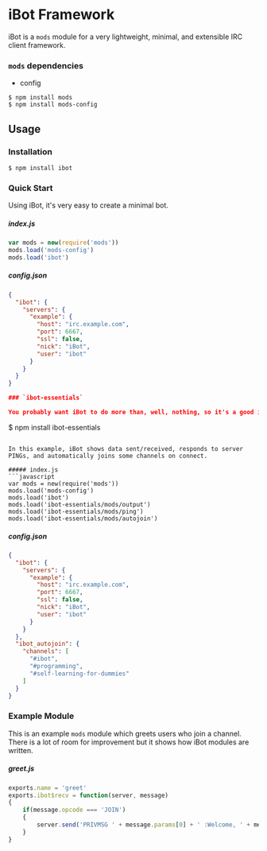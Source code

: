 # iBot Framework

iBot is a `mods` module for a very lightweight, minimal, and extensible IRC client framework.

### `mods` dependencies

* config

```
$ npm install mods
$ npm install mods-config
```

## Usage

### Installation

```
$ npm install ibot
```

### Quick Start

Using iBot, it's very easy to create a minimal bot.

##### index.js
```javascript
var mods = new(require('mods'))
mods.load('mods-config')
mods.load('ibot')
```

##### config.json
```json
{
  "ibot": {
    "servers": {
      "example": {
        "host": "irc.example.com",
        "port": 6667,
        "ssl": false,
        "nick": "iBot",
        "user": "ibot"
      }
    }
  }
}

### `ibot-essentials`

You probably want iBot to do more than, well, nothing, so it's a good idea to install `ibot-essentials`.

```
$ npm install ibot-essentials
```

In this example, iBot shows data sent/received, responds to server PINGs, and automatically joins some channels on connect.

##### index.js
```javascript
var mods = new(require('mods'))
mods.load('mods-config')
mods.load('ibot')
mods.load('ibot-essentials/mods/output')
mods.load('ibot-essentials/mods/ping')
mods.load('ibot-essentials/mods/autojoin')
```

##### config.json
```json
{
  "ibot": {
    "servers": {
      "example": {
        "host": "irc.example.com",
        "port": 6667,
        "ssl": false,
        "nick": "iBot",
        "user": "ibot"
      }
    }
  },
  "ibot_autojoin": {
    "channels": [
      "#ibot",
      "#programming",
      "#self-learning-for-dummies"
    ]
  }
}
```

### Example Module

This is an example `mods` module which greets users who join a channel. There is a lot of room for improvement but it shows how iBot modules are written.

##### greet.js
```javascript
exports.name = 'greet'
exports.ibot$recv = function(server, message)
{
    if(message.opcode === 'JOIN')
    {
        server.send('PRIVMSG ' + message.params[0] + ' :Welcome, ' + message.prefix.nick + '!!')
    }
}
```
